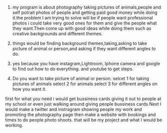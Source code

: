 1. my program is about photography taking pictures of animals,people and self potrait photos of people and getting paid good money while doing it.the problem I am trying to solve will be if people want professional photos i could take very good ones for them and give the people what they want.Then come up with good ideas while doing them such as creative backgrounds and different themes.

2. things would be finding background themes,taking,asking to take picture of animal or person,and asking if they want different angles to do.

3. yes because you have instagram,Lightroom, Iphone camera and google to find out how to do everything. and youtube to get steps.

4. Do you want to take picture of animal or person. selcet 1 for taking pictures of animals select 2 for animals select 3 for different angles on how you want it.

first for what you need i would get bussiness cards giving it out to people at my school or even just walking around giving people bussiness cards.Next I would make a twitter and instragram showing people my work and promoting the photography page then make a website with bookings and times to do people photo shoots. that will be my project and what I would be working.